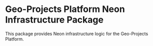 # Geo-Projects Platform Neon Infrastructure Package

This package provides Neon infrastructure logic for the Geo-Projects Platform.

